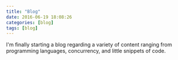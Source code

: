 ```yaml
---
title: "Blog"
date: 2016-06-19 18:08:26
categories: [blog]
tags: [blog]
---
```


I'm finally starting a blog regarding a variety of content ranging from programming languages, concurrency, and little snippets of code.
